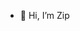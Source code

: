 - 👋 Hi, I’m Zip

<!---
Pep-D-Zip/Pep-D-Zip is a ✨ special ✨ repository because its `README.md` (this file) appears on your GitHub profile.
You can click the Preview link to take a look at your changes.
--->
